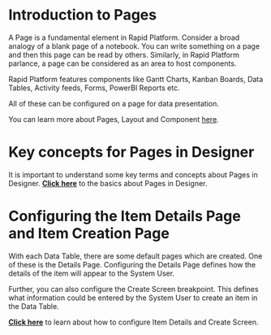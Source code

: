 # Introduction to Pages

A Page is a fundamental element in Rapid Platform. Consider a broad analogy of a blank page of a notebook. You can write something on a page and then this page can be read by others. Similarly, in Rapid Platform parlance, a page can be considered as an area to host components. 

Rapid Platform features components like Gantt Charts, Kanban Boards, Data Tables, Activity feeds, Forms, PowerBI Reports etc. 
 
All of these can be configured on a page for data presentation.

You can learn more about Pages, Layout and Component <a href="https://docs.rapidplatform.com/docs/Rapid/User%20Manual/glossary/#page-layout-and-component" target="_blank">here</a>.

# Key concepts for Pages in Designer

It is important to understand some key terms and concepts about Pages in Designer. <a href="https://docs.rapidplatform.com/docs/Rapid/Keyper%20Manual/Designer/Pages/all-about-pages-in-designer" target="_blank">**Click here**</a> to the basics about Pages in Designer.

# Configuring the Item Details Page and Item Creation Page

With each Data Table, there are some default pages which are created. One of these is the Details Page. Configuring the Details Page defines how the details of the item will appear to the System User.   

Further, you can also configure the Create Screen breakpoint. This defines what information could be entered by the System User to create an item in the Data Table.

<a href="https://docs.rapidplatform.com/docs/Rapid/Keyper%20Manual/Designer/Pages/how-to-guides/how-to-configure-item-details-and-item-creation/" target="_blank">**Click here**</a> to learn about how to configure Item Details and Create Screen.
